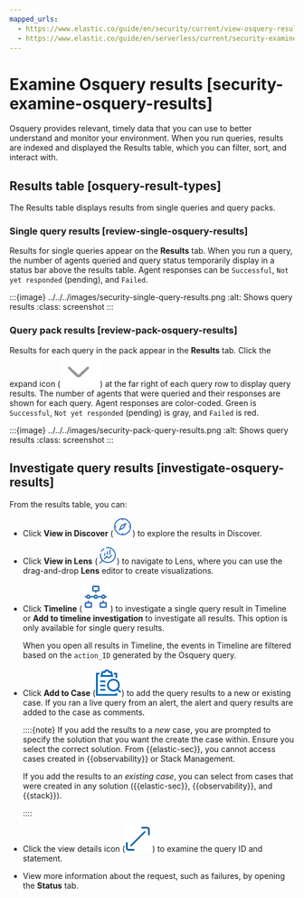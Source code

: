 ```yaml
---
mapped_urls:
  - https://www.elastic.co/guide/en/security/current/view-osquery-results.html
  - https://www.elastic.co/guide/en/serverless/current/security-examine-osquery-results.html
---
```


# Examine Osquery results [security-examine-osquery-results]

Osquery provides relevant, timely data that you can use to better understand and monitor your environment. When you run queries, results are indexed and displayed the Results table, which you can filter, sort, and interact with.


## Results table [osquery-result-types]

The Results table displays results from single queries and query packs.


### Single query results [review-single-osquery-results]

Results for single queries appear on the **Results** tab. When you run a query, the number of agents queried and query status temporarily display in a status bar above the results table. Agent responses can be `Successful`, `Not yet responded` (pending), and `Failed`.

:::{image} ../../../images/security-single-query-results.png
:alt: Shows query results
:class: screenshot
:::


### Query pack results [review-pack-osquery-results]

Results for each query in the pack appear in the **Results** tab. Click the expand icon (![Click markdown icon](../../../images/security-pack-expand-button-osquery.png "")) at the far right of each query row to display query results. The number of agents that were queried and their responses are shown for each query. Agent responses are color-coded. Green is `Successful`, `Not yet responded` (pending) is gray, and `Failed` is red.

:::{image} ../../../images/security-pack-query-results.png
:alt: Shows query results
:class: screenshot
:::


## Investigate query results [investigate-osquery-results]

From the results table, you can:

* Click **View in Discover** (![View in Discover button](../../../images/security-discover-button-osquery.png "title =20x20")) to explore the results in Discover.
* Click **View in Lens** (![View in Lens button](../../../images/security-lens-button-osquery.png "title =20x20")) to navigate to Lens, where you can use the drag-and-drop **Lens** editor to create visualizations.
* Click **Timeline** (![Timeline button](../../../images/security-timeline-button-osquery.png "title =20x20")) to investigate a single query result in Timeline or **Add to timeline investigation** to investigate all results. This option is only available for single query results.

    When you open all results in Timeline, the events in Timeline are filtered based on the `action_ID` generated by the Osquery query.

* Click **Add to Case** (![Add to Case button](../../../images/security-case-button-osquery.png "title =20x20")) to add the query results to a new or existing case. If you ran a live query from an alert, the alert and query results are added to the case as comments.

    ::::{note}
    If you add the results to a *new* case, you are prompted to specify the solution that you want the create the case within. Ensure you select the correct solution. From {{elastic-sec}}, you cannot access cases created in {{observability}} or Stack Management.

    If you add the results to an *existing case*, you can select from cases that were created in any solution ({{elastic-sec}}, {{observability}}, and {{stack}}).

    ::::

* Click the view details icon (![View details icon](../../../images/security-view-osquery-details.png "")) to examine the query ID and statement.
* View more information about the request, such as failures, by opening the **Status** tab.

